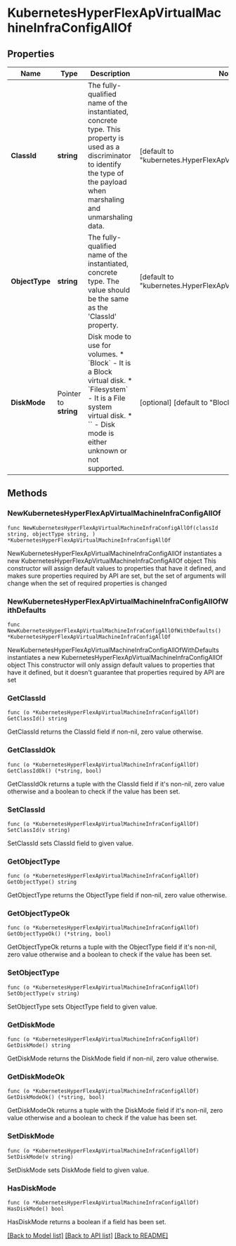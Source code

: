# KubernetesHyperFlexApVirtualMachineInfraConfigAllOf

## Properties

Name | Type | Description | Notes
------------ | ------------- | ------------- | -------------
**ClassId** | **string** | The fully-qualified name of the instantiated, concrete type. This property is used as a discriminator to identify the type of the payload when marshaling and unmarshaling data. | [default to "kubernetes.HyperFlexApVirtualMachineInfraConfig"]
**ObjectType** | **string** | The fully-qualified name of the instantiated, concrete type. The value should be the same as the &#39;ClassId&#39; property. | [default to "kubernetes.HyperFlexApVirtualMachineInfraConfig"]
**DiskMode** | Pointer to **string** | Disk mode to use for volumes. * &#x60;Block&#x60; - It is a Block virtual disk. * &#x60;Filesystem&#x60; - It is a File system virtual disk. * &#x60;&#x60; - Disk mode is either unknown or not supported. | [optional] [default to "Block"]

## Methods

### NewKubernetesHyperFlexApVirtualMachineInfraConfigAllOf

`func NewKubernetesHyperFlexApVirtualMachineInfraConfigAllOf(classId string, objectType string, ) *KubernetesHyperFlexApVirtualMachineInfraConfigAllOf`

NewKubernetesHyperFlexApVirtualMachineInfraConfigAllOf instantiates a new KubernetesHyperFlexApVirtualMachineInfraConfigAllOf object
This constructor will assign default values to properties that have it defined,
and makes sure properties required by API are set, but the set of arguments
will change when the set of required properties is changed

### NewKubernetesHyperFlexApVirtualMachineInfraConfigAllOfWithDefaults

`func NewKubernetesHyperFlexApVirtualMachineInfraConfigAllOfWithDefaults() *KubernetesHyperFlexApVirtualMachineInfraConfigAllOf`

NewKubernetesHyperFlexApVirtualMachineInfraConfigAllOfWithDefaults instantiates a new KubernetesHyperFlexApVirtualMachineInfraConfigAllOf object
This constructor will only assign default values to properties that have it defined,
but it doesn't guarantee that properties required by API are set

### GetClassId

`func (o *KubernetesHyperFlexApVirtualMachineInfraConfigAllOf) GetClassId() string`

GetClassId returns the ClassId field if non-nil, zero value otherwise.

### GetClassIdOk

`func (o *KubernetesHyperFlexApVirtualMachineInfraConfigAllOf) GetClassIdOk() (*string, bool)`

GetClassIdOk returns a tuple with the ClassId field if it's non-nil, zero value otherwise
and a boolean to check if the value has been set.

### SetClassId

`func (o *KubernetesHyperFlexApVirtualMachineInfraConfigAllOf) SetClassId(v string)`

SetClassId sets ClassId field to given value.


### GetObjectType

`func (o *KubernetesHyperFlexApVirtualMachineInfraConfigAllOf) GetObjectType() string`

GetObjectType returns the ObjectType field if non-nil, zero value otherwise.

### GetObjectTypeOk

`func (o *KubernetesHyperFlexApVirtualMachineInfraConfigAllOf) GetObjectTypeOk() (*string, bool)`

GetObjectTypeOk returns a tuple with the ObjectType field if it's non-nil, zero value otherwise
and a boolean to check if the value has been set.

### SetObjectType

`func (o *KubernetesHyperFlexApVirtualMachineInfraConfigAllOf) SetObjectType(v string)`

SetObjectType sets ObjectType field to given value.


### GetDiskMode

`func (o *KubernetesHyperFlexApVirtualMachineInfraConfigAllOf) GetDiskMode() string`

GetDiskMode returns the DiskMode field if non-nil, zero value otherwise.

### GetDiskModeOk

`func (o *KubernetesHyperFlexApVirtualMachineInfraConfigAllOf) GetDiskModeOk() (*string, bool)`

GetDiskModeOk returns a tuple with the DiskMode field if it's non-nil, zero value otherwise
and a boolean to check if the value has been set.

### SetDiskMode

`func (o *KubernetesHyperFlexApVirtualMachineInfraConfigAllOf) SetDiskMode(v string)`

SetDiskMode sets DiskMode field to given value.

### HasDiskMode

`func (o *KubernetesHyperFlexApVirtualMachineInfraConfigAllOf) HasDiskMode() bool`

HasDiskMode returns a boolean if a field has been set.


[[Back to Model list]](../README.md#documentation-for-models) [[Back to API list]](../README.md#documentation-for-api-endpoints) [[Back to README]](../README.md)


